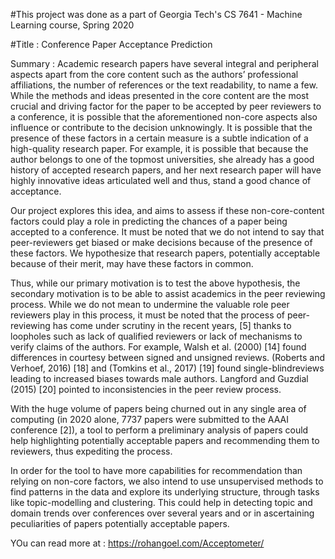 #This project was done as a part of Georgia Tech's  CS 7641 - Machine Learning course, Spring 2020

#Title : Conference Paper Acceptance Prediction

Summary : Academic research papers have several integral and peripheral aspects apart from the core content such as the authors’ professional affiliations, the number of references or the text readability, to name a few. While the methods and ideas presented in the core content are the most crucial and driving factor for the paper to be accepted by peer reviewers to a conference, it is possible that the aforementioned non-core aspects also influence or contribute to the decision unknowingly. It is possible that the presence of these factors in a certain measure is a subtle indication of a high-quality research paper. For example, it is possible that because the author belongs to one of the topmost universities, she already has a good history of accepted research papers, and her next research paper will have highly innovative ideas articulated well and thus, stand a good chance of acceptance.

Our project explores this idea, and aims to assess if these non-core-content factors could play a role in predicting the chances of a paper being accepted to a conference. It must be noted that we do not intend to say that peer-reviewers get biased or make decisions because of the presence of these factors. We hypothesize that research papers, potentially acceptable because of their merit, may have these factors in common.

Thus, while our primary motivation is to test the above hypothesis, the secondary motivation is to be able to assist academics in the peer reviewing process. While we do not mean to undermine the valuable role peer reviewers play in this process, it must be noted that the process of peer-reviewing has come under scrutiny in the recent years, [5] thanks to loopholes such as lack of qualified reviewers or lack of mechanisms to verify claims of the authors. For example, Walsh et al. (2000) [14] found differences in courtesy between signed and unsigned reviews. (Roberts and Verhoef, 2016) [18] and (Tomkins et al., 2017) [19] found single-blindreviews leading to increased biases towards male authors. Langford and Guzdial (2015) [20] pointed to inconsistencies in the peer review process.

With the huge volume of papers being churned out in any single area of computing (in 2020 alone, 7737 papers were submitted to the AAAI conference [2]), a tool to perform a preliminary analysis of papers could help highlighting potentially acceptable papers and recommending them to reviewers, thus expediting the process.

In order for the tool to have more capabilities for recommendation than relying on non-core factors, we also intend to use unsupervised methods to find patterns in the data and explore its underlying structure, through tasks like topic-modelling and clustering. This could help in detecting topic and domain trends over conferences over several years and or in ascertaining peculiarities of papers potentially acceptable papers. 

YOu can read more at : https://rohangoel.com/Acceptometer/

